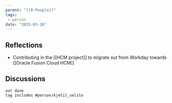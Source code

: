 ```yaml
---
parent: "[[0-People]]"
tags:
 - person
date: "2025-03-26"
---
```

## Reflections
* Contributing in the [[HCM project]] to migrate out from Workday towards [[Oracle Fusion Cloud HCM]]
## Discussions
```tasks
not done
tag includes #person/kjetil_selsto
```
